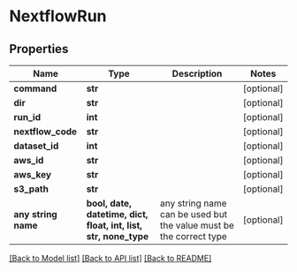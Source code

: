 # NextflowRun


## Properties
Name | Type | Description | Notes
------------ | ------------- | ------------- | -------------
**command** | **str** |  | [optional] 
**dir** | **str** |  | [optional] 
**run_id** | **int** |  | [optional] 
**nextflow_code** | **str** |  | [optional] 
**dataset_id** | **int** |  | [optional] 
**aws_id** | **str** |  | [optional] 
**aws_key** | **str** |  | [optional] 
**s3_path** | **str** |  | [optional] 
**any string name** | **bool, date, datetime, dict, float, int, list, str, none_type** | any string name can be used but the value must be the correct type | [optional]

[[Back to Model list]](../README.md#documentation-for-models) [[Back to API list]](../README.md#documentation-for-api-endpoints) [[Back to README]](../README.md)


